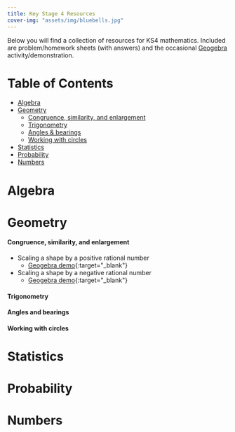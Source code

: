 ```yaml
---
title: Key Stage 4 Resources
cover-img: "assets/img/bluebells.jpg"
---
```


Below you will find a collection of resources for KS4 mathematics. Included are problem/homework sheets (with answers) and the occasional [Geogebra](https://www.geogebra.org) activity/demonstration.

# Table of Contents
- [Algebra](#algebra)
- [Geometry](#geometry)
    - [Congruence, similarity, and enlargement](#congruence-similarity-and-enlargement)
    - [Trigonometry](#trigonometry)
    - [Angles & bearings](#angles-and-bearings)
    - [Working with circles](#working-with-circles)
- [Statistics](#statistics)
- [Probability](#probability)
- [Numbers](#numbers)

# Algebra

# Geometry

#### Congruence, similarity, and enlargement
- Scaling a shape by a positive rational number
     - [Geogebra demo](https://www.geogebra.org/m/ajecbavz){:target="_blank"}
- Scaling a shape by a negative rational number
    - [Geogebra demo](https://www.geogebra.org/m/gt7vk4b5){:target="_blank"}

#### Trigonometry

#### Angles and bearings

#### Working with circles

# Statistics

# Probability

# Numbers
